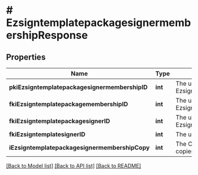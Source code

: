# # EzsigntemplatepackagesignermembershipResponse

## Properties

Name | Type | Description | Notes
------------ | ------------- | ------------- | -------------
**pkiEzsigntemplatepackagesignermembershipID** | **int** | The unique ID of the Ezsigntemplatepackagesignermembership |
**fkiEzsigntemplatepackagemembershipID** | **int** | The unique ID of the Ezsigntemplatepackagemembership |
**fkiEzsigntemplatepackagesignerID** | **int** | The unique ID of the Ezsigntemplatepackagesigner |
**fkiEzsigntemplatesignerID** | **int** | The unique ID of the Ezsigntemplatesigner |
**iEzsigntemplatepackagesignermembershipCopy** | **int** | The Copy number in case of multiple copies. | [optional]

[[Back to Model list]](../../README.md#models) [[Back to API list]](../../README.md#endpoints) [[Back to README]](../../README.md)
